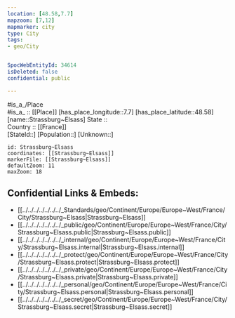 ```yaml
---
location: [48.58,7.7] 
mapzoom: [7,12] 
mapmarker: city 
type: City
tags:
- geo/City


SpocWebEntityId: 34614
isDeleted: false
confidential: public

---
```

#is_a_/Place  
#is_a_ :: [[Place]] 
[has_place_longitude::7.7] 
[has_place_latitude::48.58] 
[name::Strassburg~Elsass] 
State ::  
Country :: [[France]]  
[StateId::] 
[Population::] 
[Unknown::] 


```leaflet
id: Strassburg~Elsass
coordinates: [[Strassburg~Elsass]] 
markerFile: [[Strassburg~Elsass]] 
defaultZoom: 11 
maxZoom: 18
```


## Confidential Links & Embeds: 
- [[../../../../../../../_Standards/geo/Continent/Europe/Europe~West/France/City/Strassburg~Elsass|Strassburg~Elsass]] 
- [[../../../../../../../_public/geo/Continent/Europe/Europe~West/France/City/Strassburg~Elsass.public|Strassburg~Elsass.public]] 
- [[../../../../../../../_internal/geo/Continent/Europe/Europe~West/France/City/Strassburg~Elsass.internal|Strassburg~Elsass.internal]] 
- [[../../../../../../../_protect/geo/Continent/Europe/Europe~West/France/City/Strassburg~Elsass.protect|Strassburg~Elsass.protect]] 
- [[../../../../../../../_private/geo/Continent/Europe/Europe~West/France/City/Strassburg~Elsass.private|Strassburg~Elsass.private]] 
- [[../../../../../../../_personal/geo/Continent/Europe/Europe~West/France/City/Strassburg~Elsass.personal|Strassburg~Elsass.personal]] 
- [[../../../../../../../_secret/geo/Continent/Europe/Europe~West/France/City/Strassburg~Elsass.secret|Strassburg~Elsass.secret]] 
